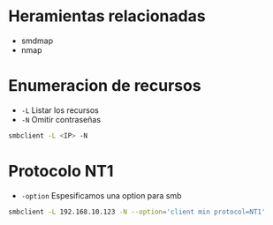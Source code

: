 # Heramientas relacionadas 

- smdmap
- nmap 


# Enumeracion de recursos

- `-L` Listar los recursos
- `-N` Omitir contraseñas 

```bash
smbclient -L <IP> -N 
```

# Protocolo NT1 

- `-option` Espesificamos una option para smb 

```bash
smbclient -L 192.168.10.123 -N --option='client min protocol=NT1'
```


